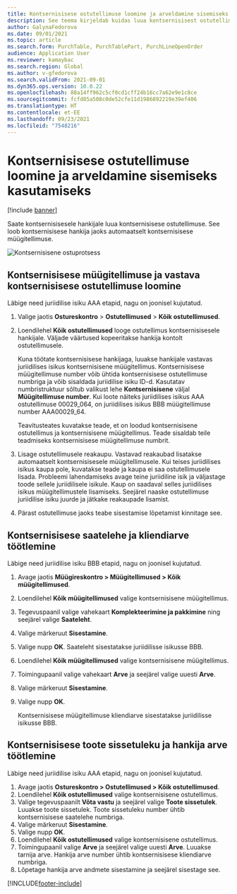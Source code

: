 ```yaml
---
title: Kontsernisisese ostutellimuse loomine ja arveldamine sisemiseks kasutamiseks
description: See teema kirjeldab kuidas luua kontsernisisest ostutellimust ja arveldamist sisemiseks kasutamiseks
author: GalynaFedorova
ms.date: 09/01/2021
ms.topic: article
ms.search.form: PurchTable, PurchTablePart, PurchLineOpenOrder
audience: Application User
ms.reviewer: kamaybac
ms.search.region: Global
ms.author: v-gfedorova
ms.search.validFrom: 2021-09-01
ms.dyn365.ops.version: 10.0.22
ms.openlocfilehash: 88a14ff962c5cf0cd1cff24b16cc7a62e9e1c8ce
ms.sourcegitcommit: fcfd85a508c0de52cfe11d1986892219e39ef406
ms.translationtype: HT
ms.contentlocale: et-EE
ms.lasthandoff: 09/23/2021
ms.locfileid: "7548216"
---
```

# <a name="create-and-invoice-an-intercompany-purchase-order-for-internal-use"></a>Kontsernisisese ostutellimuse loomine ja arveldamine sisemiseks kasutamiseks

[!include [banner](../../includes/banner.md)]

Saate kontsernisisesele hankijale luua kontsernisisese ostutellimuse. See loob kontsernisisese hankija jaoks automaatselt kontsernisisese müügitellimuse.

![Kontsernisisene ostuprotsess](media/intercompanypurchaseprocess.png)

## <a name="create-an-intercompany-purchase-order-and-a-corresponding-intercompany-sales-order"></a>Kontsernisisese müügitellimuse ja vastava kontsernisisese ostutellimuse loomine

Läbige need juriidilise isiku AAA etapid, nagu on joonisel kujutatud.

1. Valige jaotis **Ostureskontro** \> **Ostutellimused** \> **Kõik ostutellimused**.
1. Loendilehel **Kõik ostutellimused** looge ostutellimus kontsernisisesele hankijale. Väljade väärtused kopeeritakse hankija kontolt ostutellimusele.

    Kuna töötate kontsernisisese hankijaga, luuakse hankijale vastavas juriidilises isikus kontsernisisene müügitellimus. Kontsernisisese müügitellimuse number võib ühtida kontsernisisese ostutellimuse numbriga ja võib sisaldada juriidilise isiku ID-d. Kasutatav numbristruktuur sõltub valikust lehe **Kontsernisisene** väljal **Müügitellimuse number**. Kui loote näiteks juriidilises isikus AAA ostutellimuse 00029\_064, on juriidilises isikus BBB müügitellimuse number AAA00029\_64.

    Teavitusteates kuvatakse teade, et on loodud kontsernisisene ostutellimus ja kontsernisisene müügitellimus. Teade sisaldab teile teadmiseks kontsernisisese müügitellimuse numbrit.

1. Lisage ostutellimusele reakaupu. Vastavad reakaubad lisatakse automaatselt kontsernisisesele müügitellimusele. Kui teises juriidilises isikus kaupa pole, kuvatakse teade ja kaupa ei saa ostutellimusele lisada. Probleemi lahendamiseks avage teine juriidiline isik ja väljastage toode sellele juriidilisele isikule. Kaup on saadaval selles juriidilises isikus müügitellimustele lisamiseks. Seejärel naaske ostutellimuse juriidilise isiku juurde ja jätkake reakaupade lisamist.
1. Pärast ostutellimuse jaoks teabe sisestamise lõpetamist kinnitage see.

## <a name="process-the-intercompany-packing-slip-and-customer-invoice"></a>Kontsernisisese saatelehe ja kliendiarve töötlemine

Läbige need juriidilise isiku BBB etapid, nagu on joonisel kujutatud.

1. Avage jaotis **Müügireskontro \> Müügitellimused \> Kõik müügitellimused**.
1. Loendilehel **Kõik müügitellimused** valige kontsernisisene müügitellimus.
1. Tegevuspaanil valige vahekaart **Komplekteerimine ja pakkimine** ning seejärel valige **Saateleht**.
1. Valige märkeruut **Sisestamine**.
1. Valige nupp **OK**. Saateleht sisestatakse juriidilisse isikusse BBB.
1. Loendilehel **Kõik müügitellimused** valige kontsernisisene müügitellimus.
1. Toimingupaanil valige vahekaart **Arve** ja seejärel valige uuesti **Arve**.
1. Valige märkeruut **Sisestamine**.
1. Valige nupp **OK**.

    Kontsernisisese müügitellimuse kliendiarve sisestatakse juriidilisse isikusse BBB.

## <a name="process-the-intercompany-product-receipt-and-vendor-invoice"></a>Kontsernisisese toote sissetuleku ja hankija arve töötlemine

Läbige need juriidilise isiku AAA etapid, nagu on joonisel kujutatud.

1. Avage jaotis **Ostureskontro \> Ostutellimused \> Kõik ostutellimused**.
1. Loendilehel **Kõik ostutellimused** valige kontsernisisene ostutellimus.
1. Valige tegevuspaanilt **Võta vastu** ja seejärel valige **Toote sissetulek**. Luuakse toote sissetulek. Toote sissetuleku number ühtib kontsernisisese saatelehe numbriga.
1. Valige märkeruut **Sisestamine**.
1. Valige nupp **OK**.
1. Loendilehel **Kõik ostutellimused** valige kontsernisisene ostutellimus.
1. Toimingupaanil valige **Arve** ja seejärel valige uuesti **Arve**. Luuakse tarnija arve. Hankija arve number ühtib kontsernisisese kliendiarve numbriga.
1. Lõpetage hankija arve andmete sisestamine ja seejärel sisestage see.

[!INCLUDE[footer-include](../../includes/footer-banner.md)]
